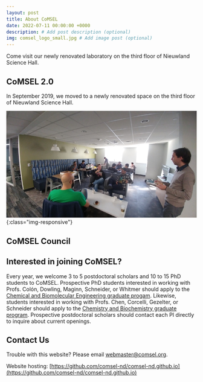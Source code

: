 ```yaml
---
layout: post
title: About CoMSEL
date: 2022-07-11 00:00:00 +0000
description: # Add post description (optional)
img: comsel_logo_small.jpg # Add image post (optional)
---
```

Come visit our newly renovated laboratory on the third floor of Nieuwland Science Hall.
<!--more-->

## CoMSEL 2.0

In September 2019, we moved to a newly renovated space on the third floor of Nieuwland Science Hall.

![image-title-here](/assets/img/coffee_social1_small.jpg){:class="img-responsive"}

## CoMSEL Council

## Interested in joining CoMSEL?

Every year, we welcome 3 to 5 postdoctoral scholars and 10 to 15 PhD students to CoMSEL. Prospective PhD students interested in working with Profs. Colón, Dowling, Maginn, Schneider, or Whitmer should apply to the [Chemical and Biomolecular Engineering graduate progam](https://cbe.nd.edu/graduate-program/admissions). Likewise, students interested in working with Profs. Chen, Corcelli, Gezelter, or Schneider should apply to the [Chemistry and Biochemistry graduate program](https://chemistry.nd.edu/graduate/). Prospective postdoctoral scholars should contact each PI directly to inquire about current openings. 

## Contact Us

Trouble with this website? Please email webmaster@comsel.org.

Website hosting: [https://github.com/comsel-nd/comsel-nd.github.io](https://github.com/comsel-nd/comsel-nd.github.io)